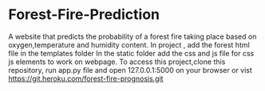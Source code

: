 # Forest-Fire-Prediction
A website that predicts the probability of a forest fire taking place based on oxygen,temperature and humidity content.
In project , add the forest html file in the templates folder
In the static folder add the css and js file for css js elements to work on webpage. To access this project,clone this repository, run app.py file and open 127.0.0.1:5000 on your browser or vist https://git.heroku.com/forest-fire-prognosis.git
